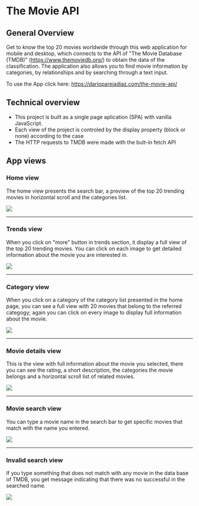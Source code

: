 # The Movie API

## General Overview

Get to know the top 20 movies worldwide through this web application for mobile and desktop, which connects to the API of "The Movie Database (TMDB)" (https://www.themoviedb.org/) to obtain the data of the classification. The application also allows you to find movie information by categories, by relationships and by searching through a text input.

To use the App click here: https://darioparejadiaz.com/the-movie-api/

## Technical overview

- This project is built as a single page aplication (SPA) with vanilla JavaScript.
- Each view of the project is controled by the display property (block or none) according to the case
- The HTTP requests to TMDB were made with the bult-in fetch API

## App views

### **Home view**

The home view presents the search bar, a preview of the top 20 trending movies in horizontal scroll and the categories list.

![](/assets/readme-imgs/movie-app-home.jpg)

---

### **Trends view**

When you click on "more" button in trends section, it display a full view of the top 20 trending movies. You can click on each image to get detailed information about the movie you are interested in.

![](/assets/readme-imgs/movie-app-trends.jpg)

---

### **Category view**

When you click on a category of the category list presented in the home page, you can see a full view with 20 movies that belong to the referred categogy; again you can click on every image to display full information about the movie.

![](/assets/readme-imgs/movie-app-category.jpg)

---

### **Movie details view**

This is the view with full information about the movie you selected, there you can see the rating, a short description, the categories the movie belongs and a horizontal scroll list of related movies.

![](/assets/readme-imgs/movie-app-detail.jpg)

---

### **Movie search view**

You can type a movie name in the search bar to get specific movies that match with the name you entered.

![](/assets/readme-imgs/movie-app-search.jpg)

---

### **Invalid search view**

If you type something that does not match with any movie in the data base of TMDB, you get message indicating that there was no successful in the searched name.

![](/assets/readme-imgs/movie-app-invalid-search.jpg)

